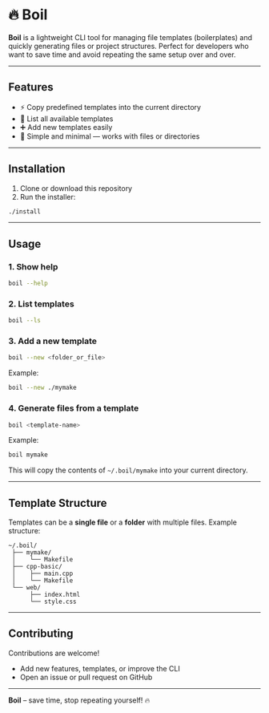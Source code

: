 # 🔥 Boil

**Boil** is a lightweight CLI tool for managing file templates (boilerplates) and quickly generating files or project structures. Perfect for developers who want to save time and avoid repeating the same setup over and over.

---

## Features

* ⚡ Copy predefined templates into the current directory
* 📂 List all available templates
* ➕ Add new templates easily
* 📝 Simple and minimal — works with files or directories

---

## Installation

1. Clone or download this repository
2. Run the installer:

```bash
./install
```

---

## Usage

### 1. Show help

```bash
boil --help
```

### 2. List templates

```bash
boil --ls
```

### 3. Add a new template

```bash
boil --new <folder_or_file>
```

Example:

```bash
boil --new ./mymake
```

### 4. Generate files from a template

```bash
boil <template-name>
```

Example:

```bash
boil mymake
```

This will copy the contents of `~/.boil/mymake` into your current directory.

---

## Template Structure

Templates can be a **single file** or a **folder** with multiple files.
Example structure:

```
~/.boil/
 ├── mymake/
 │    └── Makefile
 ├── cpp-basic/
 │    ├── main.cpp
 │    └── Makefile
 └── web/
      ├── index.html
      └── style.css
```

---

## Contributing

Contributions are welcome!

* Add new features, templates, or improve the CLI
* Open an issue or pull request on GitHub

---

**Boil** – save time, stop repeating yourself! 🔥
